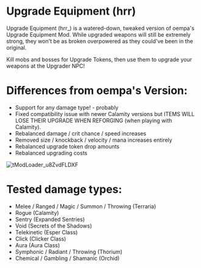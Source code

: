 # Upgrade Equipment (hrr)

Upgrade Equipment (hrr_) is a watered-down, tweaked version of oempa's Upgrade Equipment Mod. While upgraded weapons will still be extremely strong, they won't be as broken overpowered as they could've been in the original. 

Kill mobs and bosses for Upgrade Tokens, then use them to upgrade your weapons at the Upgrader NPC!

# Differences from oempa's Version:
- Support for any damage type! - probably
- Fixed compatibility issue with newer Calamity versions but ITEMS WILL LOSE THEIR UPGRADE WHEN REFORGING (when playing with Calamity).
- Rebalanced damage / crit chance / speed increases
- Removed size / knockback / velocity / mana increases entirely
- Rebalanced upgrade token drop amounts
- Rebalanced upgrading costs

![tModLoader_u8ZvdFLDXF](https://user-images.githubusercontent.com/4664921/159839712-4cbb6fb9-0e57-41d0-813d-4e16ad3d8946.gif)

# Tested damage types: 
- Melee / Ranged / Magic / Summon / Throwing (Terraria)
- Rogue (Calamity)
- Sentry (Expanded Sentries)
- Void (Secrets of the Shadows)
- Telekinetic (Esper Class)
- Click (Clicker Class)
- Aura (Aura Class)
- Symphonic / Radiant / Throwing (Thorium)
- Chemical / Gambling / Shamanic (Orchid)